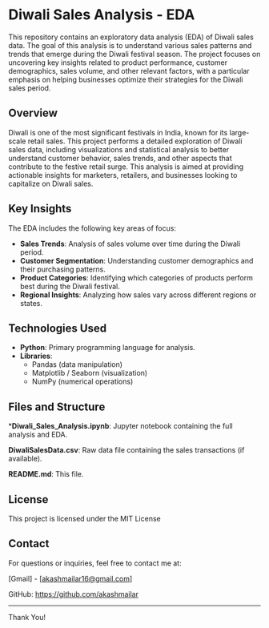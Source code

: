 # Diwali Sales Analysis - EDA
This repository contains an exploratory data analysis (EDA) of Diwali sales data. The goal of this analysis is to understand various sales patterns and trends that emerge during the Diwali festival season. The project focuses on uncovering key insights related to product performance, customer demographics, sales volume, and other relevant factors, with a particular emphasis on helping businesses optimize their strategies for the Diwali sales period.

## Overview
Diwali is one of the most significant festivals in India, known for its large-scale retail sales. This project performs a detailed exploration of Diwali sales data, including visualizations and statistical analysis to better understand customer behavior, sales trends, and other aspects that contribute to the festive retail surge. This analysis is aimed at providing actionable insights for marketers, retailers, and businesses looking to capitalize on Diwali sales.

## Key Insights
The EDA includes the following key areas of focus:

- **Sales Trends**: Analysis of sales volume over time during the Diwali period.
- **Customer Segmentation**: Understanding customer demographics and their purchasing patterns.
- **Product Categories**: Identifying which categories of products perform best during the Diwali festival.
- **Regional Insights**: Analyzing how sales vary across different regions or states.

## Technologies Used
- **Python**: Primary programming language for analysis.
- **Libraries**:
  - Pandas (data manipulation)
  - Matplotlib / Seaborn (visualization)
  - NumPy (numerical operations)
 
## Files and Structure
***Diwali_Sales_Analysis.ipynb**: Jupyter notebook containing the full analysis and EDA.

**DiwaliSalesData.csv**: Raw data file containing the sales transactions (if available).

**README.md**: This file.

## License
This project is licensed under the MIT License

## Contact
For questions or inquiries, feel free to contact me at:

[Gmail] - [akashmailar16@gmail.com]

GitHub: https://github.com/akashmailar

-----------
Thank You!
